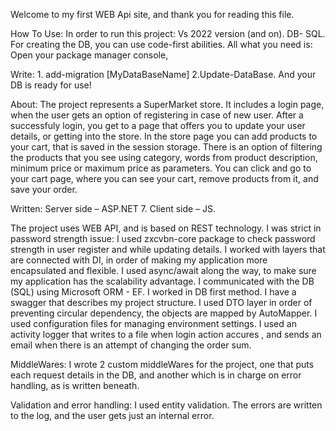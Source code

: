 Welcome to my first WEB Api site, and thank you for reading this file.

How To Use: In order to run this project: Vs 2022 version (and on). DB- SQL. For creating the DB, you can use code-first abilities. All what you need is: Open your package manager console,

Write: 1. add-migration [MyDataBaseName] 2.Update-DataBase. And your DB is ready for use!

About: The project represents a SuperMarket store. It includes a login page, when the user gets an option of registering in case of new user. After a successfuly login, you get to a page that offers you to update your user details, or getting into the store. In the store page you can add products to your cart, that is saved in the session storage. There is an option of filtering the products that you see using category, words from product description, minimum price or maximum price as parameters. You can click and go to your cart page, where you can see your cart, remove products from it, and save your order.

Written: Server side – ASP.NET 7. Client side – JS.

The project uses WEB API, and is based on REST technology. I was strict in password strength issue: I used zxcvbn-core package to check password strength in user register and while updating details. I worked with layers that are connected with DI, in order of making my application more encapsulated and flexible. I used async/await along the way, to make sure my application has the scalability advantage. I communicated with the DB (SQL) using Microsoft ORM - EF. I worked in DB first method. I have a swagger that describes my project structure. I used DTO layer in order of preventing circular dependency, the objects are mapped by AutoMapper. I used configuration files for managing environment settings. I used an activity logger that writes to a file when login action accures , and sends an email when there is an attempt of changing the order sum.

MiddleWares: I wrote 2 custom middleWares for the project, one that puts each request details in the DB, and another which is in charge on error handling, as is written beneath.

Validation and error handling: I used entity validation. The errors are written to the log, and the user gets just an internal error.
